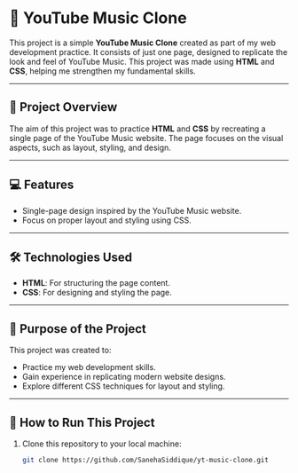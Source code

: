 # 🎵 YouTube Music Clone

This project is a simple **YouTube Music Clone** created as part of my web development practice. It consists of just one page, designed to replicate the look and feel of YouTube Music. This project was made using **HTML** and **CSS**, helping me strengthen my fundamental skills.

---

## 🌟 Project Overview

The aim of this project was to practice **HTML** and **CSS** by recreating a single page of the YouTube Music website. The page focuses on the visual aspects, such as layout, styling, and design.

---

## 💻 Features

- Single-page design inspired by the YouTube Music website.
- Focus on proper layout and styling using CSS.

---

## 🛠️ Technologies Used

- **HTML**: For structuring the page content.
- **CSS**: For designing and styling the page.

---

## 🎯 Purpose of the Project

This project was created to:
- Practice my web development skills.
- Gain experience in replicating modern website designs.
- Explore different CSS techniques for layout and styling.

---

## 🚀 How to Run This Project

1. Clone this repository to your local machine:
   ```bash
   git clone https://github.com/SanehaSiddique/yt-music-clone.git
